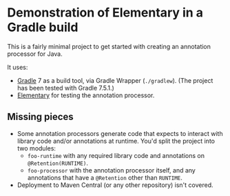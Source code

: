 # Demonstration of Elementary in a Gradle build

This is a fairly minimal project to get started with creating an annotation
processor for Java.

It uses:

* [Gradle](https://gradle.org/) 7 as a build tool, via Gradle
  Wrapper (`./gradlew`).
  (The project has been tested with Gradle 7.5.1.)
* [Elementary](https://github.com/Pante/elementary/tree/stable) for testing the
  annotation processor.

## Missing pieces

* Some annotation processors generate code that expects to interact with library
  code and/or annotations at runtime.
  You'd split the project into two modules:
    * `foo-runtime` with any required library code and annotations
      on `@Retention(RUNTIME)`.
    * `foo-processor` with the annotation processor itself, and any
      annotations that have a `@Retention` other than `RUNTIME`.
* Deployment to Maven Central (or any other repository) isn't covered.
